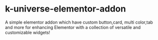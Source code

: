 # k-universe-elementor-addon
A simple elementor addon which have custom button,card, multi color,tab and more for enhancing Elementor with a collection of versatile and customizable widgets! 
